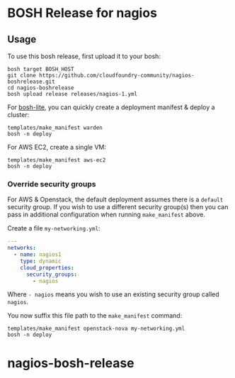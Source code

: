 # BOSH Release for nagios

## Usage

To use this bosh release, first upload it to your bosh:

```
bosh target BOSH_HOST
git clone https://github.com/cloudfoundry-community/nagios-boshrelease.git
cd nagios-boshrelease
bosh upload release releases/nagios-1.yml
```

For [bosh-lite](https://github.com/cloudfoundry/bosh-lite), you can quickly create a deployment manifest & deploy a cluster:

```
templates/make_manifest warden
bosh -n deploy
```

For AWS EC2, create a single VM:

```
templates/make_manifest aws-ec2
bosh -n deploy
```

### Override security groups

For AWS & Openstack, the default deployment assumes there is a `default` security group. If you wish to use a different security group(s) then you can pass in additional configuration when running `make_manifest` above.

Create a file `my-networking.yml`:

``` yaml
---
networks:
  - name: nagios1
    type: dynamic
    cloud_properties:
      security_groups:
        - nagios
```

Where `- nagios` means you wish to use an existing security group called `nagios`.

You now suffix this file path to the `make_manifest` command:

```
templates/make_manifest openstack-nova my-networking.yml
bosh -n deploy
```
# nagios-bosh-release
